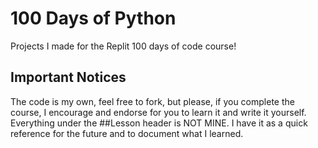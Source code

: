 # 100 Days of Python
Projects I made for the Replit 100 days of code course!

## Important Notices
The code is my own, feel free to fork, but please, if you complete the course, I encourage and endorse for you to learn it and write it yourself. 
Everything under the ##Lesson header is NOT MINE. I have it as a quick reference for the future and to document what I learned. 
